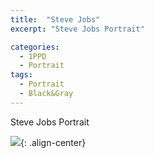 ```yaml
---
title:  "Steve Jobs"
excerpt: "Steve Jobs Portrait"

categories:
  - 1PPD
  - Portrait
tags:
  - Portrait
  - Black&Gray
---
```

Steve Jobs Portrait

![]("https://pepticthrone291.github.io/assets/images/steve-jobs-procreate.jpg"){: .align-center}